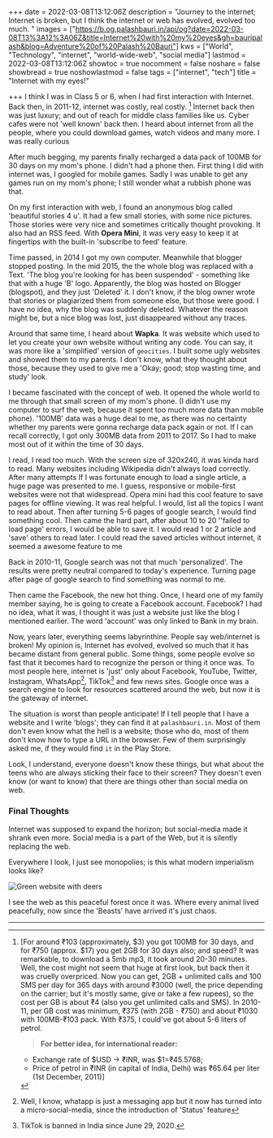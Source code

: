+++
date = 2022-03-08T13:12:06Z
description = "Journey to the internet; Internet is broken, but I think the internet or web has evolved, evolved too much. "
images = ["https://b.og.palashbauri.in/api/og?date=2022-03-08T13%3A12%3A06Z&title=Internet%20with%20my%20eyes&gh=bauripalash&blog=Adventure%20of%20Palash%20Bauri"]
kws = ["World", "Technology", "internet", "world-wide-web", "social media"]
lastmod = 2022-03-08T13:12:06Z
showtoc = true
nocomment = false
noshare = false
showbread = true
noshowlastmod = false
tags = ["internet", "tech"]
title = "Internet with my eyes!"

+++
I think I was in Class 5 or 6, when I had first interaction with Internet. Back then, in 2011-12, internet was costly, real costly. [^note] Internet back then was just luxury; and out of reach for middle class families like us. Cyber cafes were not 'well known' back then. I heard about internet from all the people, where you could download games, watch videos and many more. I was really curious 

After much begging, my parents finally recharged a data pack of 100MB for 30 days on my mom's phone. I didn't had a phone then. First thing I did with internet was, I googled for mobile games. Sadly I was unable to get any games run on my mom's phone; I still wonder what a rubbish phone was that.

On my first interaction with web, I found an anonymous blog called 'beautiful stories 4 u'. It had a few small stories, with some nice pictures. Those stories were very nice and sometimes critically thought provoking. It also had an RSS feed. With **Opera Mini**, it was very easy to keep it at fingertips with the built-in 'subscribe to feed' feature.

Time passed, in 2014 I got my own computer. Meanwhile that blogger stopped posting. In the mid 2015,  the the whole blog was replaced with a Text. 'The blog you're looking for has been suspended' - something like that with a huge 'B' logo. Apparently, the blog was hosted on Blogger (blogspot), and they just 'Deleted' it. I don't know, if the blog owner wrote that stories or plagiarized them from someone else, but those were good. I have no idea, why the blog was suddenly deleted. Whatever the reason might be, but a nice blog was lost, just disappeared without any traces.

Around that same time, I heard about **Wapka**. It was website which used to let you create your own website without writing any code. You can say, it was more like a 'simplified' version of `geocities`. I built some ugly websites and showed them to my parents. I don't know, what they thought about those, because they used to give me a 'Okay; good; stop wasting time, and study' look.

I became fascinated with the concept of web. It opened the whole world to me through that small screen of my mom's phone. (I didn't use my computer to surf the web, because it spent too much more data than mobile phone). '100MB' data was a huge deal to me, as there was no certainty whether my parents were gonna recharge data pack again or not. If I can recall correctly, I got only 300MB data from 2011 to 2017. So I had to make most out of it within the time of 30 days.

I read, I read too much. With the screen size of 320x240, it was kinda hard to read.  Many websites including Wikipedia didn't always load correctly. After many attempts If I was fortunate enough to load a single article, a huge page was presented to me. I guess, responsive or mobile-first websites were not that widespread. Opera mini had this cool feature to save pages for offline viewing. It was real helpful. I would, list all the topics I want to read about. Then after turning 5-6 pages of google search, I would find something cool. Then came the hard part, after about 10 to 20 ''failed to load page' errors, I would be able to save it. I would read 1 or 2 article and 'save' others to read later. I could read the saved articles without internet, it seemed a awesome feature to me

Back in 2010-11, Google search was not that much 'personalized'. The results were pretty neutral compared to today's experience. Turning page after page of google search to find something was normal to me.

Then came the Facebook, the new hot thing. Once, I heard one of my family member saying, he is going to create a Facebook account. Facebook? I had no idea, what it was, I thought it was just a website just like the blog I mentioned earlier. The word 'account' was only linked to Bank in my brain.

Now, years later, everything seems labyrinthine. People say web/internet is broken! My opinion is, Internet has evolved, evolved so much that it has became distant from general public. Some things, some people evolve so fast that it becomes hard to recognize the person or thing it once was. To most people here, internet is 'just' only about Facebook, YouTube, Twitter, Instagram, WhatsApp[^2], TikTok[^3] and few news sites. Google once was a search engine to look for resources scattered around the web, but now it is the gateway of internet.



The situation is worst than people anticipate! If I tell people that I have a website and I write 'blogs'; they can find it at `palashbauri.in`. Most of them don't even know what the hell is a website; those who do, most of them don't know how to type a URL in the browser. Few of them surprisingly asked me, if they would find `it` in the Play Store.

Look, I understand, everyone doesn't know these things, but what about the teens who are always sticking their face to their screen? They doesn't even know (or want to know) that there are things other than social media on web.

### Final Thoughts

Internet was supposed to expand the horizon; but social-media made it shrank even more. Social media is a part of the Web, but it is silently replacing the web.

Everywhere I look, I just see monopolies; is this what modern imperialism looks like? 

![Green website with deers](https://c.tenor.com/TXliRAliPt4AAAAd/forest-trees.gif)

I see the web as this peaceful forest once it was. Where every animal lived peacefully, now since the 'Beasts' have arrived it's just chaos.

---

[^note]:
    [For around ₹103 (approximately, \$3) you got 100MB for 30 days, and for ₹750     (approx. \$17) you get 2GB for 30 days also; and speed? It was remarkable, to download a 5mb mp3, it took around 20-30 minutes. Well, the cost might not seem that huge at first look, but back then it was cruelly overpriced. Now you can get, 2GB + unlimited calls and 100 SMS per day for 365 days with around ₹3000 (well, the price depending on the carrier; but it's mostly same, give or take a few rupees), so the cost per GB is about ₹4 (also you get unlimited calls and SMS).[^1] In 2010-11, per GB cost was minimum, ₹375 (with 2GB - ₹750) and about ₹1030 with 100MB-₹103 pack. With ₹375, I could've got about 5-6 liters of petrol.
    
    > **For better idea, for international reader:**
    
    - Exchange rate of \$USD -> ₹INR, was $1=₹45.5768;
    - Price of petrol in ₹INR (in capital of India, Delhi) was ₹65.64 per liter (1st December, 2011)]

[^1]: Back then you had to recharge a different pack for calling; and there was no such thing as Unlimited call; you got charged for every second you were on call.

[^2]: Well, I know, whatapp is just a messaging app but it now has turned into a micro-social-media, since the introduction of 'Status' feature

[^3]: TikTok is banned in India since June 29, 2020.
